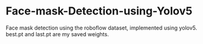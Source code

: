 # Face-mask-Detection-using-Yolov5
Face mask detection using the roboflow dataset, implemented using yolov5.
best.pt and last.pt are my saved weights.
